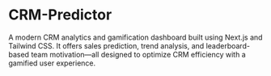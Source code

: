# CRM-Predictor
A modern CRM analytics and gamification dashboard built using Next.js and Tailwind CSS. It offers sales prediction, trend analysis, and leaderboard-based team motivation—all designed to optimize CRM efficiency with a gamified user experience.
